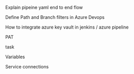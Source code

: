 Explain pipeine yaml end to end flow

Define Path and Branch filters in Azure Devops

How to integrate azure key vault in jenkins / azure pipeline

PAT
    
task

Variables

Service connections


